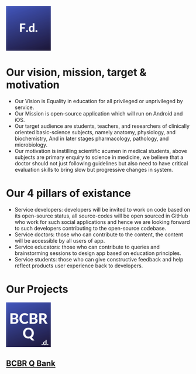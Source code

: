 
<img alt="flutter doctor logo" src="icons/FdCBlue.png" width="122">

## 
# Our vision, mission, target & motivation 
* Our Vision is Equality in education for all privileged or unprivileged by service.
* Our Mission is open-source application which will run on Android and iOS. 
* Our target audience are students, teachers, and researchers of clinically oriented basic-science subjects, namely anatomy, physiology, and biochemistry, And in later stages pharmacology, pathology, and microbiology.
* Our motivation is instilling scientific acumen in medical students, above subjects are primary enquiry to science in medicine, we believe that a doctor should not just following guidelines but also need to have critical evaluation skills to bring slow but progressive changes in system. 

# Our 4 pillars of existance
* Service developers: developers will be invited to work on code based on its open-source status, all source-codes will be open sourced in GitHub who work for such social applications and hence we are looking forward to such developers contributing to the open-source codebase. 
* Service doctors: those who can contribute to the content, the content will be accessible by all users of app. 
* Service educators: those who can contribute to queries and brainstorming sessions to design app based on education principles. 
* Service students: those who can give constructive feedback and help reflect products user experience back to developers.

# Our Projects
  
 <img alt="flutter doctor logo" src="icons/BCBRCBlue.png" width="122">
  
  ## [BCBR Q Bank](docs/BCBR/BCBR_Q_Bank.md)
